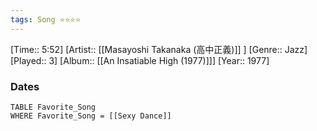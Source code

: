 ```yaml
---
tags: Song ⭐⭐⭐⭐ 
---
```

[Time:: 5:52]
[Artist:: [[Masayoshi Takanaka (高中正義)]] ]
[Genre:: Jazz]
[Played:: 3]
[Album:: [[An Insatiable High (1977)]]]
[Year:: 1977]
### Dates
````dataview
TABLE Favorite_Song
WHERE Favorite_Song = [[Sexy Dance]]
````